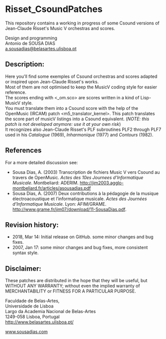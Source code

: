 # Risset_CsoundPatches
This repository contains a working in progress of some Csound versions of Jean-Claude Risset's Music V orchestras and scores.

Design and programming<br>
Antonio de SOUSA DIAS<br>
a.sousadias@belasartes.ulisboa.pt

## Description:
Here you'll find some exemples of Csound orchestras and scores adapted or inspired upon Jean-Claude Risset's works.<br>
Most of them are not optimised to keep the MusicV coding style for easier reference.<br>
The scores ending with <\_om.sco> are scores written in a kind of Lisp-MusicV style.<br>
You must translate them into a Csound score with the help of the OpenMusic (IRCAM) patch <m5_translator_kernel>.
This patch translates the score part of musicV listings into a Csound equivalent. (_NOTE: this patch is not developed anymore: use it at your own risk_)<br>
It recognizes also Jean-Claude Risset's PLF subroutines PLF2 through PLF7 used in his _Catalogue_ (1969), _Inharmonique_ (1977) and _Contours_ (1982).<br>


## References
For a more detailed discussion see:<br>
- Sousa Dias, A. (2003) Transcription de fichiers Music V vers Csound au travers de OpenMusic. _Actes des 10es Journees d'Informatique Musicale_. Montbeliard: ADERIM. http://jim2003.agglo-montbeliard.fr/articles/asousadias.pdf
- Sousa Dias, A. (2007) Deux contributions à la pédagogie de la musique électroacoustique et l’informatique musicale. _Actes des Journées d’Informatique Musicale_. Lyon: AFIM/GRAME.  http://www.grame.fr/jim07/download/11-SousaDias.pdf.

## Revision history:
- 2018, Mar 14: Initial release on GitHub. some minor changes and bug fixes.
- 2007, Jan 17: some minor changes and bug fixes, more consistent syntax style.


## Disclaimer:
These patches are distributed in the hope that they will be useful, but WITHOUT ANY WARRANTY; without even the implied warranty of MERCHANTABILITY or FITNESS FOR A PARTICULAR PURPOSE.



Faculdade de Belas-Artes,<br>
Universidade de Lisboa<br>
Largo da Academia Nacional de Belas-Artes<br>
1249-058 Lisboa, Portugal<br>
http://www.belasartes.ulisboa.pt/

www.sousadias.com


